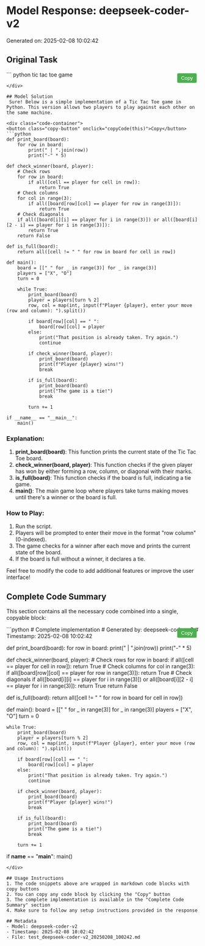 # Model Response: deepseek-coder-v2
Generated on: 2025-02-08 10:02:42


<style>
.copy-button {
    position: absolute;
    top: 5px;
    right: 5px;
    padding: 5px 10px;
    background-color: #4CAF50;
    color: white;
    border: none;
    border-radius: 3px;
    cursor: pointer;
    z-index: 1;
}
.code-container {
    position: relative;
    margin: 10px 0;
}
.copy-button:hover {
    background-color: #45a049;
}
.copy-button:active {
    background-color: #3d8b40;
}
</style>

<script>
function copyCode(buttonElement) {
    const codeBlock = buttonElement.parentElement.querySelector('code');
    const range = document.createRange();
    range.selectNode(codeBlock);
    window.getSelection().removeAllRanges();
    window.getSelection().addRange(range);
    try {
        document.execCommand('copy');
        buttonElement.textContent = 'Copied!';
        setTimeout(() => {
            buttonElement.textContent = 'Copy';
        }, 2000);
    } catch(e) {
        console.error('Failed to copy text:', e);
        buttonElement.textContent = 'Failed to copy';
    }
    window.getSelection().removeAllRanges();
}
</script>


## Original Task
<div class="code-container">
<button class="copy-button" onclick="copyCode(this)">Copy</button>
```
python tic tac toe game

```
</div>

## Model Solution
 Sure! Below is a simple implementation of a Tic Tac Toe game in Python. This version allows two players to play against each other on the same machine.

<div class="code-container">
<button class="copy-button" onclick="copyCode(this)">Copy</button>
```python
def print_board(board):
    for row in board:
        print(" | ".join(row))
        print("-" * 5)

def check_winner(board, player):
    # Check rows
    for row in board:
        if all([cell == player for cell in row]):
            return True
    # Check columns
    for col in range(3):
        if all([board[row][col] == player for row in range(3)]):
            return True
    # Check diagonals
    if all([board[i][i] == player for i in range(3)]) or all([board[i][2 - i] == player for i in range(3)]):
        return True
    return False

def is_full(board):
    return all([cell != " " for row in board for cell in row])

def main():
    board = [[" " for _ in range(3)] for _ in range(3)]
    players = ["X", "O"]
    turn = 0

    while True:
        print_board(board)
        player = players[turn % 2]
        row, col = map(int, input(f"Player {player}, enter your move (row and column): ").split())

        if board[row][col] == " ":
            board[row][col] = player
        else:
            print("That position is already taken. Try again.")
            continue

        if check_winner(board, player):
            print_board(board)
            print(f"Player {player} wins!")
            break

        if is_full(board):
            print_board(board)
            print("The game is a tie!")
            break

        turn += 1

if __name__ == "__main__":
    main()
```
</div>

### Explanation:
1. **print_board(board)**: This function prints the current state of the Tic Tac Toe board.
2. **check_winner(board, player)**: This function checks if the given player has won by either forming a row, column, or diagonal with their marks.
3. **is_full(board)**: This function checks if the board is full, indicating a tie game.
4. **main()**: The main game loop where players take turns making moves until there's a winner or the board is full.

### How to Play:
1. Run the script.
2. Players will be prompted to enter their move in the format "row column" (0-indexed).
3. The game checks for a winner after each move and prints the current state of the board.
4. If the board is full without a winner, it declares a tie.

Feel free to modify the code to add additional features or improve the user interface!

## Complete Code Summary
This section contains all the necessary code combined into a single, copyable block:

<div class="code-container">
<button class="copy-button" onclick="copyCode(this)">Copy</button>
```python
# Complete implementation
# Generated by: deepseek-coder-v2
# Timestamp: 2025-02-08 10:02:42

def print_board(board):
    for row in board:
        print(" | ".join(row))
        print("-" * 5)

def check_winner(board, player):
    # Check rows
    for row in board:
        if all([cell == player for cell in row]):
            return True
    # Check columns
    for col in range(3):
        if all([board[row][col] == player for row in range(3)]):
            return True
    # Check diagonals
    if all([board[i][i] == player for i in range(3)]) or all([board[i][2 - i] == player for i in range(3)]):
        return True
    return False

def is_full(board):
    return all([cell != " " for row in board for cell in row])

def main():
    board = [[" " for _ in range(3)] for _ in range(3)]
    players = ["X", "O"]
    turn = 0

    while True:
        print_board(board)
        player = players[turn % 2]
        row, col = map(int, input(f"Player {player}, enter your move (row and column): ").split())

        if board[row][col] == " ":
            board[row][col] = player
        else:
            print("That position is already taken. Try again.")
            continue

        if check_winner(board, player):
            print_board(board)
            print(f"Player {player} wins!")
            break

        if is_full(board):
            print_board(board)
            print("The game is a tie!")
            break

        turn += 1

if __name__ == "__main__":
    main()

```
</div>

## Usage Instructions
1. The code snippets above are wrapped in markdown code blocks with copy buttons
2. You can copy any code block by clicking the "Copy" button
3. The complete implementation is available in the "Complete Code Summary" section
4. Make sure to follow any setup instructions provided in the response

## Metadata
- Model: deepseek-coder-v2
- Timestamp: 2025-02-08 10:02:42
- File: test_deepseek-coder-v2_20250208_100242.md

